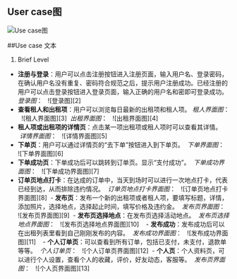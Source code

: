 ## User case图
![Use case图][1]

##Use case 文本

 1. Brief Level
 - **注册与登录**：用户可以点击注册按钮进入注册页面，输入用户名、登录密码，在确认用户名没有重复、密码符合规范之后，提示用户注册成功。已经注册的用户可以点击登录按钮进入登录页面，输入正确的用户名和密即可登录成功。
 *登录图*：  
 ![登录图][2] 
 - **查看租人和出租项**：用户可以浏览每日最新的出租项和租人项。
 *租人界面图*：  
 ![租人界面图][3] 
  *出租界面图*：  
 ![出租界面图][4] 
 - **租人项或出租项的详情页**：点击某一项出租项或租人项时可以查看其详情。
   *详情界面图*：  
 ![详情界面图][5] 
 - **下单页**：用户可以通过详情页的“去下单”按钮进入到下单页。
   *下单界面图*：  
 ![下单界面图][6] 
 - **下单成功页**：下单成功后可以跳转到订单页。显示“支付成功”。
   *下单成功界面图*：  
 ![下单成功界面图][7] 
 - **订单页地点打卡**：在达成的订单中，当天到场时可以进行一次地点打卡，代表已经到达，从而排除违约情况。
   *订单页地点打卡界面图*：  
 ![订单页地点打卡界面图][8]
  - **发布页**：发布一个新的出租项或者租人项，要填写标题，详情，添加照片，选择地点，选择起止时间，填写价格及违约金。
   *发布页界面图*：  
 ![发布页界面图][9]
   - **发布页选择地点**：在发布页选择活动地点。
   *发布页选择地点界面图*：  
 ![发布页选择地点界面图][10]
    - **发布成功**：发布成功后可以在出租列表里看到自己刚刚发布的内容。
   *发布成功界面图*：  
 ![发布成功界面图][11]
     - **个人订单页**：可以查看到所有订单，包括已支付，未支付，退款单等等。
   *个人订单页*：  
 ![个人订单页界面图][12]
   - **个人页**：个人资料页，可以进行个人设置，查看个人的收藏，评价，好友动态，客服等。
   *发布页界面图*：  
 ![个人页界面图][13]
 
  [1]: https://github.com/team-work-GuangZhou/Guangzhou/blob/master/assets/UML/用例图.png
  [1]: https://raw.githubusercontent.com/HYPJUDY/movie-ticket-and-service-website/master/assets/images/%E5%A4%84%E7%90%86%E9%80%80%E7%A5%A8_%E6%B4%BB%E5%8A%A8%E5%9B%BE.PNG
  [1]: https://raw.githubusercontent.com/HYPJUDY/movie-ticket-and-service-website/master/assets/images/%E5%A4%84%E7%90%86%E9%80%80%E7%A5%A8_%E6%B4%BB%E5%8A%A8%E5%9B%BE.PNG
  [1]: https://raw.githubusercontent.com/HYPJUDY/movie-ticket-and-service-website/master/assets/images/%E5%A4%84%E7%90%86%E9%80%80%E7%A5%A8_%E6%B4%BB%E5%8A%A8%E5%9B%BE.PNG
  [1]: https://raw.githubusercontent.com/HYPJUDY/movie-ticket-and-service-website/master/assets/images/%E5%A4%84%E7%90%86%E9%80%80%E7%A5%A8_%E6%B4%BB%E5%8A%A8%E5%9B%BE.PNG
  [1]: https://raw.githubusercontent.com/HYPJUDY/movie-ticket-and-service-website/master/assets/images/%E5%A4%84%E7%90%86%E9%80%80%E7%A5%A8_%E6%B4%BB%E5%8A%A8%E5%9B%BE.PNG
  [1]: https://raw.githubusercontent.com/HYPJUDY/movie-ticket-and-service-website/master/assets/images/%E5%A4%84%E7%90%86%E9%80%80%E7%A5%A8_%E6%B4%BB%E5%8A%A8%E5%9B%BE.PNG
  [1]: https://raw.githubusercontent.com/HYPJUDY/movie-ticket-and-service-website/master/assets/images/%E5%A4%84%E7%90%86%E9%80%80%E7%A5%A8_%E6%B4%BB%E5%8A%A8%E5%9B%BE.PNG
  [1]: https://raw.githubusercontent.com/HYPJUDY/movie-ticket-and-service-website/master/assets/images/%E5%A4%84%E7%90%86%E9%80%80%E7%A5%A8_%E6%B4%BB%E5%8A%A8%E5%9B%BE.PNG
  [1]: https://raw.githubusercontent.com/HYPJUDY/movie-ticket-and-service-website/master/assets/images/%E5%A4%84%E7%90%86%E9%80%80%E7%A5%A8_%E6%B4%BB%E5%8A%A8%E5%9B%BE.PNG
  [1]: https://raw.githubusercontent.com/HYPJUDY/movie-ticket-and-service-website/master/assets/images/%E5%A4%84%E7%90%86%E9%80%80%E7%A5%A8_%E6%B4%BB%E5%8A%A8%E5%9B%BE.PNG
  [1]: https://raw.githubusercontent.com/HYPJUDY/movie-ticket-and-service-website/master/assets/images/%E5%A4%84%E7%90%86%E9%80%80%E7%A5%A8_%E6%B4%BB%E5%8A%A8%E5%9B%BE.PNG
  [1]: https://raw.githubusercontent.com/HYPJUDY/movie-ticket-and-service-website/master/assets/images/%E5%A4%84%E7%90%86%E9%80%80%E7%A5%A8_%E6%B4%BB%E5%8A%A8%E5%9B%BE.PNG
